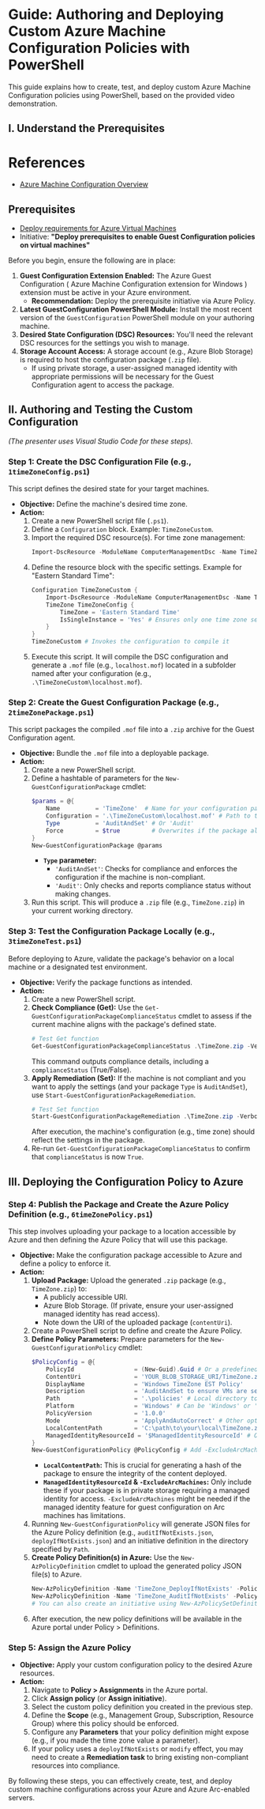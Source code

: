 # Guide: Authoring and Deploying Custom Azure Machine Configuration Policies with PowerShell

This guide explains how to create, test, and deploy custom Azure Machine Configuration policies using PowerShell, based on the provided video demonstration.

## I. Understand the Prerequisites

# References

- [Azure Machine Configuration Overview](https://learn.microsoft.com/en-us/azure/governance/machine-configuration/overview)

## Prerequisites

- [Deploy requirements for Azure Virtual Machines](https://learn.microsoft.com/en-us/azure/governance/machine-configuration/overview#deploy-requirements-for-azure-virtual-machines)
- Initiative: **"Deploy prerequisites to enable Guest Configuration policies on virtual machines"**

Before you begin, ensure the following are in place:

1.  **Guest Configuration Extension Enabled:** The Azure Guest Configuration (
Azure Machine Configuration extension for Windows ) extension must be active in your Azure environment.
    *   **Recommendation:** Deploy the prerequisite initiative via Azure Policy.
2.  **Latest GuestConfiguration PowerShell Module:** Install the most recent version of the `GuestConfiguration` PowerShell module on your authoring machine.
3.  **Desired State Configuration (DSC) Resources:** You'll need the relevant DSC resources for the settings you wish to manage.
4.  **Storage Account Access:** A storage account (e.g., Azure Blob Storage) is required to host the configuration package (`.zip` file).
    *   If using private storage, a user-assigned managed identity with appropriate permissions will be necessary for the Guest Configuration agent to access the package.

## II. Authoring and Testing the Custom Configuration

*(The presenter uses Visual Studio Code for these steps).*

### Step 1: Create the DSC Configuration File (e.g., `1timeZoneConfig.ps1`)

This script defines the desired state for your target machines.

*   **Objective:** Define the machine's desired time zone.
*   **Action:**
    1.  Create a new PowerShell script file (`.ps1`).
    2.  Define a `Configuration` block. Example: `TimeZoneCustom`.
    3.  Import the required DSC resource(s). For time zone management:
        ```powershell
        Import-DscResource -ModuleName ComputerManagementDsc -Name TimeZone
    4.  Define the resource block with the specific settings. Example for "Eastern Standard Time":
        ```powershell
        Configuration TimeZoneCustom {
            Import-DscResource -ModuleName ComputerManagementDsc -Name TimeZone
            TimeZone TimeZoneConfig {
                TimeZone = 'Eastern Standard Time'
                IsSingleInstance = 'Yes' # Ensures only one time zone setting is applied
            }
        }
        TimeZoneCustom # Invokes the configuration to compile it
    5.  Execute this script. It will compile the DSC configuration and generate a `.mof` file (e.g., `localhost.mof`) located in a subfolder named after your configuration (e.g., `.\TimeZoneCustom\localhost.mof`).

### Step 2: Create the Guest Configuration Package (e.g., `2timeZonePackage.ps1`)

This script packages the compiled `.mof` file into a `.zip` archive for the Guest Configuration agent.

*   **Objective:** Bundle the `.mof` file into a deployable package.
*   **Action:**
    1.  Create a new PowerShell script.
    2.  Define a hashtable of parameters for the `New-GuestConfigurationPackage` cmdlet:
        ```powershell
        $params = @{
            Name          = 'TimeZone'  # Name for your configuration package
            Configuration = '.\TimeZoneCustom\localhost.mof' # Path to the generated .mof file
            Type          = 'AuditAndSet' # Or 'Audit'
            Force         = $true         # Overwrites if the package already exists
        }
        New-GuestConfigurationPackage @params
        ```
        *   **`Type` parameter:**
            *   `'AuditAndSet'`: Checks for compliance and enforces the configuration if the machine is non-compliant.
            *   `'Audit'`: Only checks and reports compliance status without making changes.
    3.  Run this script. This will produce a `.zip` file (e.g., `TimeZone.zip`) in your current working directory.

### Step 3: Test the Configuration Package Locally (e.g., `3timeZoneTest.ps1`)

Before deploying to Azure, validate the package's behavior on a local machine or a designated test environment.

*   **Objective:** Verify the package functions as intended.
*   **Action:**
    1.  Create a new PowerShell script.
    2.  **Check Compliance (Get):** Use the `Get-GuestConfigurationPackageComplianceStatus` cmdlet to assess if the current machine aligns with the package's defined state.
        ```powershell
        # Test Get function
        Get-GuestConfigurationPackageComplianceStatus .\TimeZone.zip -Verbose
        ```
        This command outputs compliance details, including a `complianceStatus` (True/False).
    3.  **Apply Remediation (Set):** If the machine is not compliant and you want to apply the settings (and your package `Type` is `AuditAndSet`), use `Start-GuestConfigurationPackageRemediation`.
        ```powershell
        # Test Set function
        Start-GuestConfigurationPackageRemediation .\TimeZone.zip -Verbose
        ```
        After execution, the machine's configuration (e.g., time zone) should reflect the settings in the package.
    4.  Re-run `Get-GuestConfigurationPackageComplianceStatus` to confirm that `complianceStatus` is now `True`.

## III. Deploying the Configuration Policy to Azure

### Step 4: Publish the Package and Create the Azure Policy Definition (e.g., `6timeZonePolicy.ps1`)

This step involves uploading your package to a location accessible by Azure and then defining the Azure Policy that will use this package.

*   **Objective:** Make the configuration package accessible to Azure and define a policy to enforce it.
*   **Action:**
    1.  **Upload Package:** Upload the generated `.zip` package (e.g., `TimeZone.zip`) to:
        *   A publicly accessible URI.
        *   Azure Blob Storage. (If private, ensure your user-assigned managed identity has read access).
        *   Note down the URI of the uploaded package (`contentUri`).
    2.  Create a PowerShell script to define and create the Azure Policy.
    3.  **Define Policy Parameters:** Prepare parameters for the `New-GuestConfigurationPolicy` cmdlet:
        ```powershell
        $PolicyConfig = @{
            PolicyId                 = (New-Guid).Guid # Or a predefined GUID
            ContentUri               = 'YOUR_BLOB_STORAGE_URI/TimeZone.zip' # URI of your uploaded package
            DisplayName              = 'Windows TimeZone EST Policy'
            Description              = 'AuditAndSet to ensure VMs are set to Eastern Standard Time.'
            Path                     = '.\policies' # Local directory to save generated policy files
            Platform                 = 'Windows' # Can be 'Windows' or 'Linux'
            PolicyVersion            = '1.0.0'
            Mode                     = 'ApplyAndAutoCorrect' # Other options: 'Audit', 'ApplyAndMonitor'
            LocalContentPath         = 'C:\path\to\your\local\TimeZone.zip' # Path to the local .zip for hash generation
            ManagedIdentityResourceId = '$ManagedIdentityResourceId' # Optional: Resource ID of the user-assigned managed identity if using private storage
        }
        New-GuestConfigurationPolicy @PolicyConfig # Add -ExcludeArcMachines if MI is used and Arc support for it is limited for this scenario
        ```
        *   **`LocalContentPath`:** This is crucial for generating a hash of the package to ensure the integrity of the content deployed.
        *   **`ManagedIdentityResourceId` & `-ExcludeArcMachines`:** Only include these if your package is in private storage requiring a managed identity for access. `-ExcludeArcMachines` might be needed if the managed identity feature for guest configuration on Arc machines has limitations.
    4.  Running `New-GuestConfigurationPolicy` will generate JSON files for the Azure Policy definition (e.g., `auditIfNotExists.json`, `deployIfNotExists.json`) and an initiative definition in the directory specified by `Path`.
    5.  **Create Policy Definition(s) in Azure:** Use the `New-AzPolicyDefinition` cmdlet to upload the generated policy JSON file(s) to Azure.
        ```powershell
        New-AzPolicyDefinition -Name 'TimeZone_DeployIfNotExists' -Policy '.\policies\deployIfNotExists.json'
        New-AzPolicyDefinition -Name 'TimeZone_AuditIfNotExists' -Policy '.\policies\auditIfNotExists.json'
        # You can also create an initiative using New-AzPolicySetDefinition
        ```
    6.  After execution, the new policy definitions will be available in the Azure portal under Policy > Definitions.

### Step 5: Assign the Azure Policy

*   **Objective:** Apply your custom configuration policy to the desired Azure resources.
*   **Action:**
    1.  Navigate to **Policy > Assignments** in the Azure portal.
    2.  Click **Assign policy** (or **Assign initiative**).
    3.  Select the custom policy definition you created in the previous step.
    4.  Define the **Scope** (e.g., Management Group, Subscription, Resource Group) where this policy should be enforced.
    5.  Configure any **Parameters** that your policy definition might expose (e.g., if you made the time zone value a parameter).
    6.  If your policy uses a `deployIfNotExists` or `modify` effect, you may need to create a **Remediation task** to bring existing non-compliant resources into compliance.

By following these steps, you can effectively create, test, and deploy custom machine configurations across your Azure and Azure Arc-enabled servers.